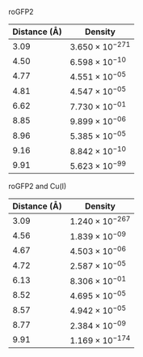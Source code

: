 roGFP2

| Distance (Å) | Density |
|-----------|-----------|
| 3.09 | $3.650 \times 10^{-271}$ |
| 4.50 | $6.598 \times 10^{-10}$ |
| 4.77 | $4.551 \times 10^{-05}$ |
| 4.81 | $4.547 \times 10^{-05}$ |
| 6.62 | $7.730 \times 10^{-01}$ |
| 8.85 | $9.899 \times 10^{-06}$ |
| 8.96 | $5.385 \times 10^{-05}$ |
| 9.16 | $8.842 \times 10^{-10}$ |
| 9.91 | $5.623 \times 10^{-99}$ |

roGFP2 and Cu(I)

| Distance (Å) | Density |
|-----------|-----------|
| 3.09 | $1.240 \times 10^{-267}$ |
| 4.56 | $1.839 \times 10^{-09}$ |
| 4.67 | $4.503 \times 10^{-06}$ |
| 4.72 | $2.587 \times 10^{-05}$ |
| 6.13 | $8.306 \times 10^{-01}$ |
| 8.52 | $4.695 \times 10^{-05}$ |
| 8.57 | $4.942 \times 10^{-05}$ |
| 8.77 | $2.384 \times 10^{-09}$ |
| 9.91 | $1.169 \times 10^{-174}$ |

